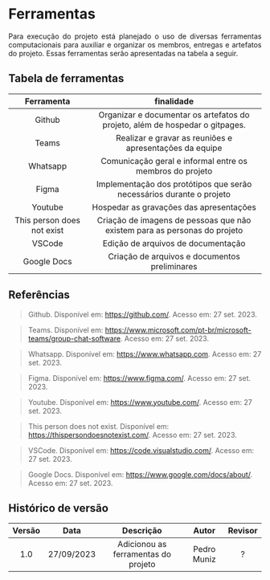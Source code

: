 # Ferramentas
<p align="justify">Para execução do projeto está planejado o uso de diversas ferramentas computacionais para auxiliar e organizar os membros, entregas e artefatos do projeto. Essas ferramentas serão apresentadas na tabela a seguir. </p>


## Tabela de ferramentas

| Ferramenta | finalidade |  
| :---------:| :--------: | 
|  Github | Organizar e documentar os artefatos do projeto, além de hospedar o gitpages. | 
|  Teams| Realizar e gravar as reuniões e apresentações da equipe | 
|  Whatsapp| Comunicação geral e informal entre os membros do projeto  | 
|  Figma | Implementação dos protótipos que serão necessários durante o projeto  | 
|  Youtube | Hospedar as gravações das apresentações  | 
|  This person does not exist | Criação de imagens de pessoas que não existem para as personas do projeto  | 
|  VSCode| Edição de arquivos de documentação  | 
|  Google Docs| Criação de arquivos e documentos preliminares  | 

## Referências

> Github. Disponível em: <https://github.com/>. Acesso em: 27 set. 2023.

> Teams. Disponível em: <https://www.microsoft.com/pt-br/microsoft-teams/group-chat-software>. Acesso em: 27 set. 2023.

> Whatsapp. Disponível em: <https://www.whatsapp.com>. Acesso em: 27 set. 2023.

> Figma. Disponível em: <https://www.figma.com/>. Acesso em: 27 set. 2023.

> Youtube. Disponível em: <https://www.youtube.com/>. Acesso em: 27 set. 2023.

> This person does not exist. Disponível em: <https://thispersondoesnotexist.com/>. Acesso em: 27 set. 2023.

> VSCode. Disponível em: <https://code.visualstudio.com/>. Acesso em: 27 set. 2023.

> Google Docs. Disponível em: <https://www.google.com/docs/about/>. Acesso em: 27 set. 2023.


## Histórico de versão

| Versão |    Data    |      Descrição       |  Autor  | Revisor |
| :----: | :--------: | :------------------: | :-----: | :-----: |
|  1.0   | 27/09/2023 | Adicionou as ferramentas do projeto| Pedro Muniz | ?  |
